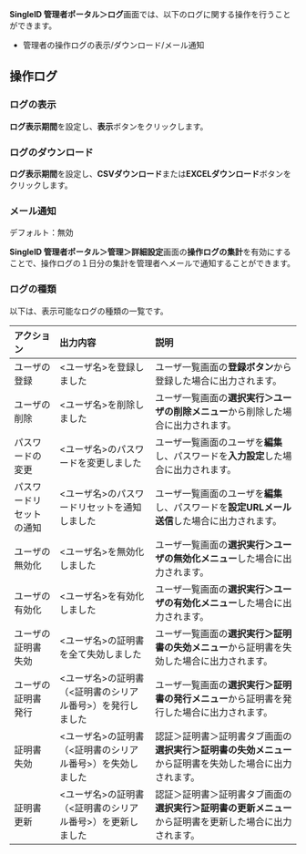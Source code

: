 **SingleID 管理者ポータル＞ログ**画面では、以下のログに関する操作を行うことができます。

* 管理者の操作ログの表示/ダウンロード/メール通知

## 操作ログ
### ログの表示

**ログ表示期間**を設定し、**表示**ボタンをクリックします。

### ログのダウンロード

**ログ表示期間**を設定し、**CSVダウンロード**または**EXCELダウンロード**ボタンをクリックします。

### メール通知
デフォルト：無効

**SingleID 管理者ポータル＞管理＞詳細設定**画面の**操作ログの集計**を有効にすることで、操作ログの１日分の集計を管理者へメールで通知することができます。

### ログの種類
以下は、表示可能なログの種類の一覧です。

| アクション | 出力内容 | 説明 |
| :--- | :--- | :--- |
| ユーザの登録     | <ユーザ名>を登録しました     | ユーザ一覧画面の**登録ボタン**から登録した場合に出力されます。 |
| ユーザの削除     | <ユーザ名>を削除しました     | ユーザ一覧画面の**選択実行＞ユーザの削除メニュー**から削除した場合に出力されます。 |
| パスワードの変更     | <ユーザ名>のパスワードを変更しました　| ユーザ一覧画面のユーザを**編集**し、パスワードを**入力設定**した場合に出力されます。 |
| パスワードリセットの通知     | <ユーザ名>のパスワードリセットを通知しました　| ユーザ一覧画面のユーザを**編集**し、パスワードを**設定URLメール送信**した場合に出力されます。 |
| ユーザの無効化     | <ユーザ名>を無効化しました     | ユーザ一覧画面の**選択実行＞ユーザの無効化メニュー**した場合に出力されます。 |
| ユーザの有効化     | <ユーザ名>を有効化しました     | ユーザ一覧画面の**選択実行＞ユーザの有効化メニュー**した場合に出力されます。 |
| ユーザの証明書失効     | <ユーザ名>の証明書を全て失効しました     | ユーザ一覧画面の**選択実行＞証明書の失効メニュー**から証明書を失効した場合に出力されます。|
| ユーザの証明書発行     | <ユーザ名>の証明書（<証明書のシリアル番号>）を発行しました     | ユーザ一覧画面の**選択実行＞証明書の発行メニュー**から証明書を発行した場合に出力されます。|
| 証明書失効     | <ユーザ名>の証明書（<証明書のシリアル番号>）を失効しました     | 認証＞証明書＞証明書タブ画面の**選択実行＞証明書の失効メニュー**から証明書を失効した場合に出力されます。|
| 証明書更新     | <ユーザ名>の証明書（<証明書のシリアル番号>）を更新しました     | 認証＞証明書＞証明書タブ画面の**選択実行＞証明書の更新メニュー**から証明書を更新した場合に出力されます。|

